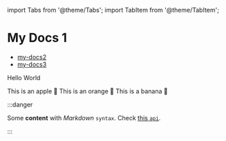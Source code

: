 import Tabs from '@theme/Tabs';
import TabItem from '@theme/TabItem';

# My Docs 1
- [my-docs2](./my-docs2)
- [my-docs3](./my-docs3)

<Highlight color="blue">Hello World</Highlight>   

<Tabs>
  <TabItem value="apple" label="Apple" default>
    This is an apple 🍎
  </TabItem>
  <TabItem value="orange" label="Orange">
    This is an orange 🍊
  </TabItem>
  <TabItem value="banana" label="Banana">
    This is a banana 🍌
  </TabItem>
</Tabs>

:::danger

Some **content** with _Markdown_ `syntax`. Check [this `api`](#).

:::
